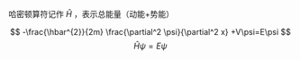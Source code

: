 哈密顿算符记作 $\hat H$ ，表示总能量（动能+势能）

$$
-\frac{\hbar^{2}}{2m} \frac{\partial^2 \psi}{\partial^2 x} +V\psi=E\psi
$$
$$
\hat H\psi=E\psi
$$